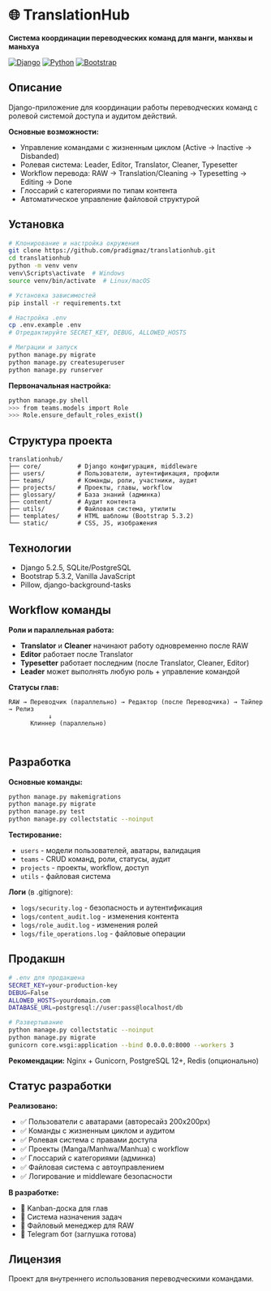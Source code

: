 # 🌐 TranslationHub

**Система координации переводческих команд для манги, манхвы и маньхуа**

[![Django](https://img.shields.io/badge/Django-5.2.5-green.svg)](https://www.djangoproject.com/)
[![Python](https://img.shields.io/badge/Python-3.9+-blue.svg)](https://www.python.org/)
[![Bootstrap](https://img.shields.io/badge/Bootstrap-5.3.2-purple.svg)](https://getbootstrap.com/)

## Описание

Django-приложение для координации работы переводческих команд с ролевой системой доступа и аудитом действий.

**Основные возможности:**
- Управление командами с жизненным циклом (Active → Inactive → Disbanded)
- Ролевая система: Leader, Editor, Translator, Cleaner, Typesetter
- Workflow перевода: RAW → Translation/Cleaning → Typesetting → Editing → Done
- Глоссарий с категориями по типам контента
- Автоматическое управление файловой структурой

## Установка

```bash
# Клонирование и настройка окружения
git clone https://github.com/pradigmaz/translationhub.git
cd translationhub
python -m venv venv
venv\Scripts\activate  # Windows
source venv/bin/activate  # Linux/macOS

# Установка зависимостей
pip install -r requirements.txt

# Настройка .env
cp .env.example .env
# Отредактируйте SECRET_KEY, DEBUG, ALLOWED_HOSTS

# Миграции и запуск
python manage.py migrate
python manage.py createsuperuser
python manage.py runserver
```

**Первоначальная настройка:**
```bash
python manage.py shell
>>> from teams.models import Role
>>> Role.ensure_default_roles_exist()
```

## Структура проекта

```
translationhub/
├── core/          # Django конфигурация, middleware
├── users/         # Пользователи, аутентификация, профили
├── teams/         # Команды, роли, участники, аудит
├── projects/      # Проекты, главы, workflow
├── glossary/      # База знаний (админка)
├── content/       # Аудит контента
├── utils/         # Файловая система, утилиты
├── templates/     # HTML шаблоны (Bootstrap 5.3.2)
└── static/        # CSS, JS, изображения
```

## Технологии

- Django 5.2.5, SQLite/PostgreSQL
- Bootstrap 5.3.2, Vanilla JavaScript
- Pillow, django-background-tasks

## Workflow команды

**Роли и параллельная работа:**
- **Translator** и **Cleaner** начинают работу одновременно после RAW
- **Editor** работает после Translator
- **Typesetter** работает последним (после Translator, Cleaner, Editor)
- **Leader** может выполнять любую роль + управление командой

**Статусы глав:**
```
RAW → Переводчик (параллельно) → Редактор (после Переводчика) → Тайпер → Релиз
           ↓
      Клиннер (параллельно)
           
       
```

## Разработка

**Основные команды:**
```bash
python manage.py makemigrations
python manage.py migrate
python manage.py test
python manage.py collectstatic --noinput
```

**Тестирование:**
- `users` - модели пользователей, аватары, валидация
- `teams` - CRUD команд, роли, статусы, аудит
- `projects` - проекты, workflow, доступ
- `utils` - файловая система

**Логи** (в .gitignore):
- `logs/security.log` - безопасность и аутентификация
- `logs/content_audit.log` - изменения контента
- `logs/role_audit.log` - изменения ролей
- `logs/file_operations.log` - файловые операции

## Продакшн

```bash
# .env для продакшена
SECRET_KEY=your-production-key
DEBUG=False
ALLOWED_HOSTS=yourdomain.com
DATABASE_URL=postgresql://user:pass@localhost/db

# Развертывание
python manage.py collectstatic --noinput
python manage.py migrate
gunicorn core.wsgi:application --bind 0.0.0.0:8000 --workers 3
```

**Рекомендации:** Nginx + Gunicorn, PostgreSQL 12+, Redis (опционально)

## Статус разработки

**Реализовано:**
- ✅ Пользователи с аватарами (авторесайз 200x200px)
- ✅ Команды с жизненным циклом и аудитом
- ✅ Ролевая система с правами доступа
- ✅ Проекты (Manga/Manhwa/Manhua) с workflow
- ✅ Глоссарий с категориями (админка)
- ✅ Файловая система с автоуправлением
- ✅ Логирование и middleware безопасности

**В разработке:**
- 🚧 Kanban-доска для глав
- 🚧 Система назначения задач
- 🚧 Файловый менеджер для RAW
- 🚧 Telegram бот (заглушка готова)

## Лицензия

Проект для внутреннего использования переводческими командами.
